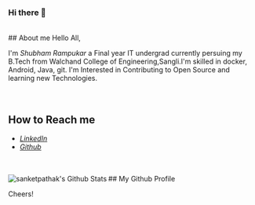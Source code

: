 ### Hi there 👋
<br />
## About me
Hello All,

  I'm *Shubham Rampukar* a Final year IT undergrad currently persuing my B.Tech from Walchand College of Engineering,Sangli.I'm skilled in docker, Android, Java, git.
  I'm Interested in Contributing to Open Source and learning new Technologies.   
  <br />
  <br />
## How to Reach me

 - [*LinkedIn*](https://www.linkedin.com/in/shubham-rampurkar-a89315171/)
 - [*Github*](https://github.com/AltCtrlDel1999)

<br />
<br />
## My Github Profile

<img align="left" alt="sanketpathak's Github Stats" src="https://github-readme-stats.codestackr.vercel.app/api?username=AltCtrlDel1999&show_icons=true&hide_border=true&theme=tokyonight" />

Cheers!

<!--
**AltCtrlDel1999/AltCtrlDel1999** is a ✨ _special_ ✨ repository because its `README.md` (this file) appears on your GitHub profile.

Here are some ideas to get you started:

- 🔭 I’m currently working on ...
- 🌱 I’m currently learning ...
- 👯 I’m looking to collaborate on ...
- 🤔 I’m looking for help with ...
- 💬 Ask me about ...
- 📫 How to reach me: ...
- 😄 Pronouns: ...
- ⚡ Fun fact: ...
-->

